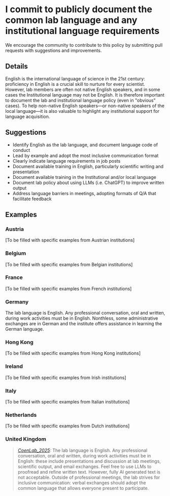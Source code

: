 # I commit to publicly document the common lab language and any institutional language requirements

We encourage the community to contribute to this policy by submitting pull requests with suggestions and improvements.

## Details
English is the international language of science in the 21st century: proficiency in English is a crucial skill to nurture for every scientist. However, lab members are often not native English speakers, and in some cases the Institutional language may not be English. It is therefore important to document the lab and institutional language policy (even in "obvious" cases). To help non-native English speakers—or non-native speakers of the local language—it is also valuable to highlight any institutional support for language acquisition.

## Suggestions
- Identify English as the lab language, and document language code of conduct
- Lead by example and adopt the most inclusive communication format
- Clearly indicate language requirements in job posts
- Document available training in English, particularly scientific writing and presentation
- Document available training in the Institutional and/or local language
- Document lab policy about using LLMs (i.e. ChatGPT) to improve written output
- Address language barriers in meetings, adopting formats of Q/A that facilitate feedback

## Examples

### Austria
[To be filled with specific examples from Austrian institutions]

### Belgium
[To be filled with specific examples from Belgian institutions]

### France
[To be filled with specific examples from French institutions]

### Germany
The lab language is English. Any professional conversation, oral and written, during work activities must be in English. Nonthless, some administrative exchanges are in German and the institute offers assistance in learning the German language.

### Hong Kong
[To be filled with specific examples from Hong Kong institutions]

### Ireland
[To be filled with specific examples from Irish institutions]

### Italy
[To be filled with specific examples from Italian institutions]

### Netherlands
[To be filled with specific examples from Dutch institutions]

### United Kingdom
>_[CoenLab_2025](https://coen-lab.com/):_ The lab language is English. Any professional conversation, oral and written, during work activities must be in English: these include presentations and discussion at lab meetings, scientific output, and email exchanges. Feel free to use LLMs to proofread and refine written text. However, fully AI generated text is not acceptable. Outside of professional meetings, the lab strives for inclusive communication: verbal exchanges should adopt the common language that allows everyone present to participate.


